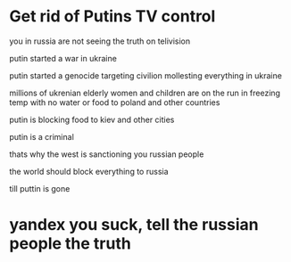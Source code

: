 
# Get rid of Putins TV control

you in russia are not seeing the truth on telivision

putin started a war in ukraine

putin started a genocide targeting civilion mollesting everything in ukraine

millions of ukrenian elderly women and children are on the run in freezing temp with no water or food to poland and other countries

putin is blocking food to kiev and other cities

putin is a criminal

thats why the west is sanctioning you russian people

the world should block everything to russia 

till puttin is gone

# yandex you suck, tell the russian people the truth
